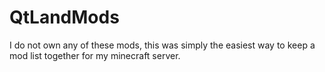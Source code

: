 # QtLandMods
I do not own any of these mods, this was simply the easiest way to keep a mod list together for my minecraft server.